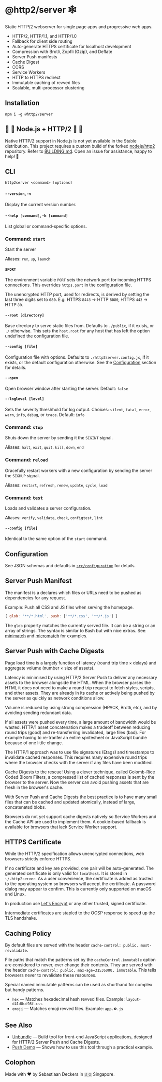 # @http2/server 🕸
Static HTTP/2 webserver for single page apps and progressive web apps.

- HTTP/2, HTTP/1.1, and HTTP/1.0
- Fallback for client side routing
- Auto-generate HTTPS certificate for localhost development
- Compression with Brotli, Zopfli (Gzip), and Deflate
- Server Push manifests
- Cache Digest
- CORS
- Service Workers
- HTTP to HTTPS redirect
- Immutable caching of revved files
- Scalable, multi-processor clustering

## Installation
```
npm i -g @http2/server
```

## 🚨 🚧 Node.js + HTTP/2 👷 🚨

Native HTTP/2 support in Node.js is not yet available in the Stable distribution. This project requires a custom build of the forked [nodejs/http2](https://github.com/nodejs/http2) repository. Refer to [BUILDING.md](https://github.com/nodejs/node/blob/master/BUILDING.md). Open an issue for assistance, happy to help! 🌈

## CLI
```
http2server <command> [options]
```

#### `--version`, `-v`
Display the current version number.

#### `--help [command]`, `-h [command]`
List global or command-specific options.

### Command: `start`
Start the server

Aliases: `run`, `up`, `launch`

#### `$PORT`
The environment variable `PORT` sets the network port for incoming HTTPS connections. This overrides `https.port` in the configuration file.

The unencrypted HTTP port, used for redirects, is derived by setting the last three digits set to `080`. E.g. HTTPS `8443` -> HTTP `8080`, HTTPS `443` -> HTTP `80`.

#### `--root [directory]`
Base directory to serve static files from. Defaults to `./public`, if it exists, or `./` otherwise. This sets the `host.root` for any host that has left the option undefined the configuration file.

#### `--config [file]`
Configuration file with options. Defaults to `./http2server.config.js`, if it exists, or the default configuration otherwise. See the [Configuration](#configuration) section for details.

#### `--open`
Open browser window after starting the server. Default: `false`

#### `--loglevel [level]`
Sets the severity threshhold for log output. Choices: `silent`, `fatal`, `error`, `warn`, `info`, `debug`, or `trace`. Default: `info`

### Command: `stop`
Shuts down the server by sending it the `SIGINT` signal.

Aliases: `halt`, `exit`, `quit`, `kill`, `down`, `end`

### Command: `reload`
Gracefully restart workers with a new configuration by sending the server the `SIGHUP` signal.

Aliases: `restart`, `refresh`, `renew`, `update`, `cycle`, `load`

### Command: `test`
Loads and validates a server configuration.

Aliases: `verify`, `validate`, `check`, `configtest`, `lint`

#### `--config [file]`
Identical to the same option of the `start` command.

## Configuration

See JSON schemas and defaults in [`src/configuration`](./src/configuration) for details.

## Server Push Manifest

The manifest is a declares which files or URLs need to be pushed as dependencies for any request.

Example: Push all CSS and JS files when serving the homepage.

```js
{ glob: '**/*.html', push: ['**/*.css', '**/*.js'] }
```

The `glob` property matches the currently served file. It can be a string or an array of strings. The syntax is similar to Bash but with nice extras. See: [minimatch](https://github.com/isaacs/minimatch) and [micromatch](https://github.com/micromatch/micromatch#matching-features) for examples.

## Server Push with Cache Digests
Page load time is a largely function of latency (round trip time × delays) and aggregate volume (number × size of assets).

Latency is minimised by using HTTP/2 Server Push to deliver any necessary assets to the browser alongside the HTML. When the browser parses the HTML it does not need to make a round trip request to fetch styles, scripts, and other assets. They are already in its cache or actively being pushed by the server as quickly as network conditions allow.

Volume is reduced by using strong compression (HPACK, Brotli, etc), and by avoiding sending redundant data.

If all assets were pushed every time, a large amount of bandwidth would be wasted. HTTP/1 asset concatenation makes a tradeoff between reducing round trips (good) and re-transferring invalidated, large files (bad). For example having to re-tranfer an entire spritesheet or JavaScript bundle because of one little change.

The HTTP/1 approach was to use file signatures (Etags) and timestamps to invalidate cached responses. This requires many expensive round trips where the browser checks with the server if any files have been modified.

Cache Digests to the rescue! Using a clever technique, called Golomb-Rice Coded Bloom Filters, a compressed list of cached responses is sent by the browser to the server. Now the server can avoid pushing assets that are fresh in the browser's cache.

With Server Push and Cache Digests the best practice is to have many small files that can be cached and updated atomically, instead of large, concatenated blobs.

Browsers do not yet support cache digests natively so Service Workers and the Cache API are used to implement them. A cookie-based fallback is available for browsers that lack Service Worker support.

## HTTPS Certificate
While the HTTP/2 specification allows unencrypted connections, web browsers strictly enforce HTTPS.

If no certificate and key are provided, one pair will be auto-generated. The generated certificate is only valid for `localhost`. It is stored in `~/.http2server`. As a user convenience, the certificate is added as trusted to the operating system so browsers will accept the certificate. A password dialog may appear to confirm. This is currently only supported on macOS and Linux.

In production use [Let's Encrypt](https://letsencrypt.org) or any other trusted, signed certificate.

Intermediate certificates are stapled to the OCSP response to speed up the TLS handshake.

## Caching Policy
By default files are served with the header `cache-control: public, must-revalidate`.

File paths that match the patterns set by the `cacheControl.immutable` option are considered to never, ever change their contents. They are served with the header `cache-control: public, max-age=31536000, immutable`. This tells browsers never to revalidate these resources.

Special named immutable patterns can be used as shorthand for complex but handy patterns.
- `hex` — Matches hexadecimal hash revved files. Example: `layout-d41d8cd98f.css`
- `emoji` — Matches emoji revved files. Example: `app.⚽️.js`

## See Also
- [Unbundle](https://www.npmjs.com/package/@http2/unbundle) — Build tool for front-end JavaScript applications, designed for HTTP/2 Server Push and Cache Digests.
- [Push Demo](https://gitlab.com/sebdeckers/push-demo) — Shows how to use this tool through a practical example.

## Colophon
Made with ❤️ by Sebastiaan Deckers in 🇸🇬 Singapore.
